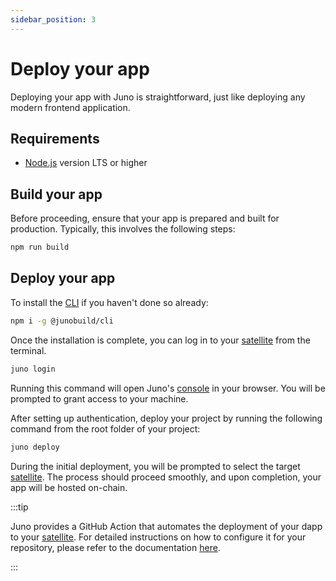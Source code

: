 ```yaml
---
sidebar_position: 3
---
```


# Deploy your app

Deploying your app with Juno is straightforward, just like deploying any modern frontend application.

## Requirements

- [Node.js](https://nodejs.org/en/download/) version LTS or higher

## Build your app

Before proceeding, ensure that your app is prepared and built for production. Typically, this involves the following steps:

```bash
npm run build
```

## Deploy your app

To install the [CLI] if you haven't done so already:

```bash
npm i -g @junobuild/cli
```

Once the installation is complete, you can log in to your [satellite] from the terminal.

```bash
juno login
```

Running this command will open Juno's [console] in your browser. You will be prompted to grant access to your machine.

After setting up authentication, deploy your project by running the following command from the root folder of your project:

```bash
juno deploy
```

During the initial deployment, you will be prompted to select the target [satellite]. The process should proceed smoothly, and upon completion, your app will be hosted on-chain.

:::tip

Juno provides a GitHub Action that automates the deployment of your dapp to your [satellite]. For detailed instructions on how to configure it for your repository, please refer to the documentation [here](../miscellaneous/github_actions).

:::

[CLI]: ../miscellaneous/cli.md
[satellite]: ../terminology.md#satellite
[console]: ../terminology.md#console
